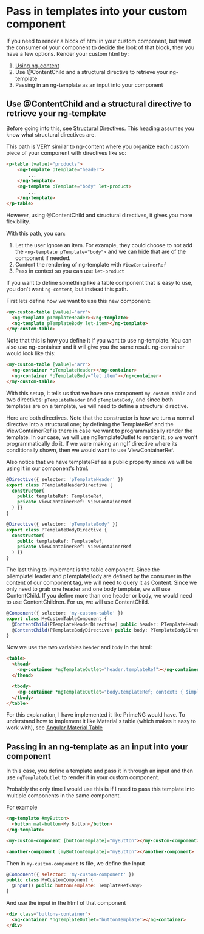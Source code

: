 # Pass in templates into your custom component

If you need to render a block of html in your custom component, but want the consumer of your component to decide the look of that block, then you have a few options. Render your custom html by:

1. [Using ng-content](../ng-content.md#modal)
1. Use @ContentChild and a structural directive to retrieve your ng-template
1. Passing in an ng-template as an input into your component

## Use @ContentChild and a structural directive to retrieve your ng-template

Before going into this, see [Structural Directives](./structural-directives.md#modal). This heading assumes you know what structural directives are.

This path is VERY similar to ng-content where you organize each custom piece of your component with directives like so:

```html
<p-table [value]="products">
    <ng-template pTemplate="header">
        ...
    </ng-template>
    <ng-template pTemplate="body" let-product>
        ...
    </ng-template>
</p-table>
```

However, using @ContentChild and structural directives, it gives you more flexibility.

With this path, you can:

1. Let the user ignore an item. For example, they could choose to not add the `<ng-template pTemplate="body">` and we can hide that are of the component if needed.
1. Content the rendering of ng-template with `ViewContainerRef`
1. Pass in context so you can use `let-product`

If you want to define something like a table component that is easy to use, you don't want `ng-content`, but instead this path.

First lets define how we want to use this new component:

```html
<my-custom-table [value]="arr">
  <ng-template pTemplateHeader></ng-template>
  <ng-template pTemplateBody let-item></ng-template>
</my-custom-table>
```

Note that this is how you define it if you want to use ng-template. You can also use ng-container and it will give you the same result. ng-container would look like this:

```html
<my-custom-table [value]="arr">
  <ng-container *pTemplateHeader></ng-container>
  <ng-container *pTemplateBody="let item"></ng-container>
</my-custom-table>
```

With this setup, it tells us that we have one component `my-custom-table` and two directives: `pTemplateHeader` and `pTemplateBody`, and since both templates are on a template, we will need to define a structural directive.

Here are both directives. Note that the constructor is how we turn a normal directive into a structural one; by defining the TemplateRef and the ViewContainerRef is there in case we want to programmatically render the template. In our case, we will use ngTemplateOutlet to render it, so we won't programmatically do it. If we were making an ngIf directive where its conditionally shown, then we would want to use ViewContainerRef.

Also notice that we have templateRef as a public property since we will be using it in our component's html.

```typescript
@Directive({ selector: 'pTemplateHeader' })
export class PTemplateHeaderDirective {
  constructor(
    public templateRef: TemplateRef,
    private ViewContainerRef: ViewContainerRef
  ) {}
}

@Directive({ selector: 'pTemplateBody' })
export class PTemplateBodyDirective {
  constructor(
    public templateRef: TemplateRef,
    private ViewContainerRef: ViewContainerRef
  ) {}
}
```

The last thing to implement is the table component. Since the pTemplateHeader and pTemplateBody are defined by the consumer in the content of our component tag, we will need to query it as Content. Since we only need to grab one header and one body template, we will use ContentChild. If you define more than one header or body, we would need to use ContentChildren. For us, we will use ContentChild.

```typescript
@Component({ selector: 'my-custom-table' })
export class MyCustomTableComponent {
  @ContentChild(PTemplateHeaderDirective) public header: PTemplateHeaderDirective
  @ContentChild(PTemplateBodyDirective) public body: PTemplateBodyDirective
}
```

Now we use the two variables `header` and `body` in the html:

```html
<table>
  <thead>
    <ng-container *ngTemplateOutlet="header.templateRef"></ng-container>
  </thead>

  <tbody>
    <ng-container *ngTemplateOutlet="body.templateRef; context: { $implicit: value }"></ng-container>
  </tbody>
</table>
```

For this explanation, I have implemented it like PrimeNG would have. To understand how to implement it like Material's table (which makes it easy to work with), see [Angular Material Table](./advanced-structural-directives.md#modal)

## Passing in an ng-template as an input into your component

In this case, you define a template and pass it in through an input and then use `ngTemplateOutlet` to render it in your custom component.

Probably the only time I would use this is if I need to pass this template into multiple components in the same component.

For example

```html
<ng-template #myButton>
  <button mat-button>My Button</button>
</ng-template>

<my-custom-component [buttonTemplate]="myButton"></my-custom-component>

<another-component [myButtonTemplate]="myButton"></another-component>
```

Then in `my-custom-component` ts file, we define the Input

```js
@Component({ selector: 'my-custom-component' })
public class MyCustomComponent {
  @Input() public buttonTemplate: TemplateRef<any>
}
```

And use the input in the html of that component

```html
<div class="buttons-container">
  <ng-container *ngTemplateOutlet="buttonTemplate"></ng-container>
</div>
```
